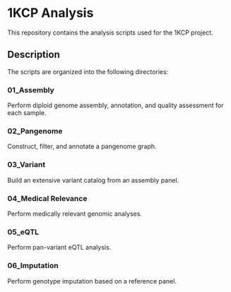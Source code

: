 # 1KCP Analysis

This repository contains the analysis scripts used for the 1KCP project.

## Description

The scripts are organized into the following directories:

### 01_Assembly

Perform diploid genome assembly, annotation, and quality assessment for each sample.

### 02_Pangenome

Construct, filter, and annotate a pangenome graph.

### 03_Variant

Build an extensive variant catalog from an assembly panel.

### 04_Medical Relevance

Perform medically relevant genomic analyses.

### 05_eQTL

Perform pan-variant eQTL analysis.

### 06_Imputation

Perform genotype imputation based on a reference panel.
